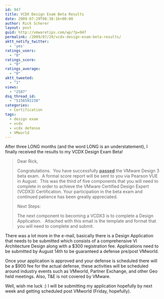 ```yaml
---
id: 947
title: VCDX Design Exam Beta Results
date: 2009-07-29T08:38:16+00:00
author: Rick Scherer
layout: post
guid: http://vmwaretips.com/wp/?p=947
permalink: /2009/07/29/vcdx-design-exam-beta-results/
aktt_notify_twitter:
  - 'yes'
ratings_users:
  - "0"
ratings_score:
  - "0"
ratings_average:
  - "0"
aktt_tweeted:
  - "1"
views:
  - "2587"
dsq_thread_id:
  - "5156592238"
categories:
  - Certification
tags:
  - design exam
  - vcdx
  - vcdx defense
  - VMworld
---
```

After three LONG months (and the word LONG is an understatement), I finally received the results to my VCDX Design Exam Beta!

> Dear Rick,
> 
> Congratulations.  You have successfully <span style="text-decoration: underline;"><strong>passed</strong></span> the VMware Design 3 beta exam.  A formal score report will be sent to you via Pearson VUE in August.  This was the third of five components that you will need to complete in order to achieve the VMware Certified Design Expert (VCDX3) Certification. Your participation in the beta exam and continued patience has been greatly appreciated.
> 
> Next Steps:
> 
> The next component to becoming a VCDX3 is to complete a Design Application.   Attached with this email is the template and format that you will need to complete and submit.

There was a lot more in the e-mail, basically there is a Design Application that needs to be submitted which consists of a comprehensive VI Architecture Design along with a $300 registration fee. Applications need to be submitted by August 14th to be guaranteed a defense pre/post VMworld.

Once your application is approved and your defense is scheduled there will be a $900 fee for the actual defense, these activities will be scheduled around industry events such as VMworld, Partner Exchange, and other Geo held meetings. Also, T&E is not covered by VMware.

Well, wish me luck :) I will be submitting my application hopefully by next week and getting scheduled post VMworld (Friday, hopefully).